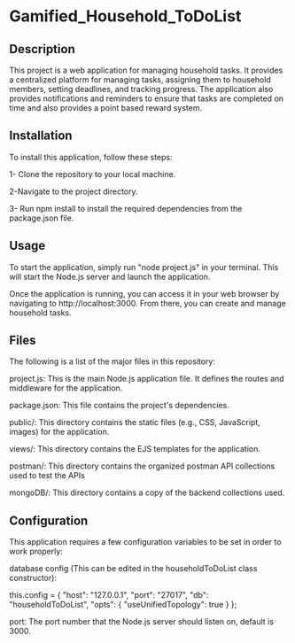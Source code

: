 # Gamified_Household_ToDoList

## Description
This project is a web application for managing household tasks. It provides a centralized platform for managing tasks, assigning them to household members, setting deadlines, and tracking progress. The application also provides notifications and reminders to ensure that tasks are completed on time and also provides a point based reward system.

## Installation
To install this application, follow these steps:

1- Clone the repository to your local machine.

2-Navigate to the project directory.

3- Run npm install to install the required dependencies from the package.json file.

## Usage
To start the application, simply run "node project.js" in your terminal. This will start the Node.js server and launch the application.

Once the application is running, you can access it in your web browser by navigating to http://localhost:3000. From there, you can create and manage household tasks.

## Files
The following is a list of the major files in this repository:

project.js: This is the main Node.js application file. It defines the routes and middleware for the application.

package.json: This file contains the project's dependencies.

public/: This directory contains the static files (e.g., CSS, JavaScript, images) for the application.

views/: This directory contains the EJS templates for the application.

postman/: This directory contains the organized postman API collections used to test the APIs

mongoDB/: This directory contains a copy of the backend collections used.

## Configuration
This application requires a few configuration variables to be set in order to work properly:

database config (This can be edited in the householdToDoList class constructor):

this.config = {
            "host": "127.0.0.1",
            "port": "27017",
            "db": "householdToDoList",
            "opts": {
                "useUnifiedTopology": true
            }
        };

port: The port number that the Node.js server should listen on, default is 3000.
